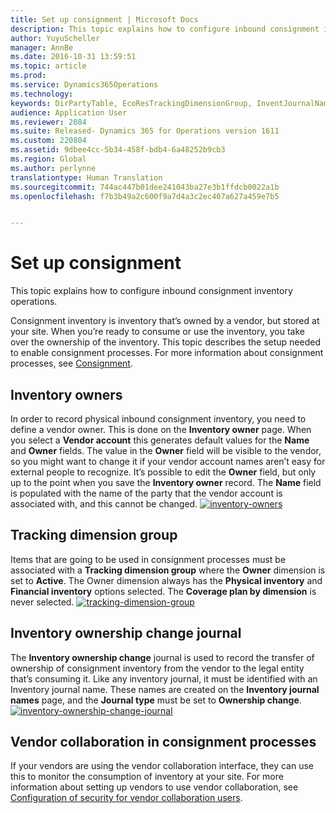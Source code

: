 ```yaml
---
title: Set up consignment | Microsoft Docs
description: This topic explains how to configure inbound consignment inventory operations.
author: YuyuScheller
manager: AnnBe
ms.date: 2016-10-31 13:59:51
ms.topic: article
ms.prod: 
ms.service: Dynamics365Operations
ms.technology: 
keywords: DirPartyTable, EcoResTrackingDimensionGroup, InventJournalName, InventJournalOwnershipChange, InventOwner, InventTableInventoryDimensionGroups, VendTable
audience: Application User
ms.reviewer: 2084
ms.suite: Released- Dynamics 365 for Operations version 1611
ms.custom: 220804
ms.assetid: 9dbee4cc-5b34-458f-bdb4-6a48252b9cb3
ms.region: Global
ms.author: perlynne
translationtype: Human Translation
ms.sourcegitcommit: 744ac447b01dee241043ba27e3b1ffdcb0022a1b
ms.openlocfilehash: f7b3b49a2c600f9a7d4a3c2ec407a627a459e7b5


---
```


# <a name="set-up-consignment"></a>Set up consignment

This topic explains how to configure inbound consignment inventory operations. 

Consignment inventory is inventory that’s owned by a vendor, but stored at your site. When you’re ready to consume or use the inventory, you take over the ownership of the inventory. This topic describes the setup needed to enable consignment processes. For more information about consignment processes, see [Consignment](https://docs.microsoft.com/en-us/dynamics365/operations/manufacturing/inventory-management/consignment).

## <a name="inventory-owners"></a>Inventory owners
In order to record physical inbound consignment inventory, you need to define a vendor owner. This is done on the **Inventory owner** page. When you select a **Vendor account** this generates default values for the **Name** and **Owner** fields. The value in the **Owner** field will be visible to the vendor, so you might want to change it if your vendor account names aren’t easy for external people to recognize. It’s possible to edit the **Owner** field, but only up to the point when you save the **Inventory owner** record. The **Name** field is populated with the name of the party that the vendor account is associated with, and this cannot be changed. [![inventory-owners](./media/inventory-owners.png)](./media/inventory-owners.png)

## <a name="tracking-dimension-group"></a>Tracking dimension group
Items that are going to be used in consignment processes must be associated with a **Tracking dimension group** where the **Owner** dimension is set to **Active**. The Owner dimension always has the **Physical inventory** and **Financial inventory** options selected. The **Coverage plan by dimension** is never selected. [![tracking-dimension-group](./media/tracking-dimension-group.png)](./media/tracking-dimension-group.png)

## <a name="inventory-ownership-change-journal"></a>Inventory ownership change journal
The **Inventory ownership change** journal is used to record the transfer of ownership of consignment inventory from the vendor to the legal entity that’s consuming it. Like any inventory journal, it must be identified with an Inventory journal name. These names are created on the **Inventory journal names** page, and the **Journal type** must be set to **Ownership change**. [![inventory-ownership-change-journal](./media/inventory-ownership-change-journal.png)](./media/inventory-ownership-change-journal.png)

## <a name="vendor-collaboration-in-consignment-processes"></a>Vendor collaboration in consignment processes
If your vendors are using the vendor collaboration interface, they can use this to monitor the consumption of inventory at your site. For more information about setting up vendors to use vendor collaboration, see [Configuration of security for vendor collaboration users](https://docs.microsoft.com/en-us/dynamics365/operations/manufacturing/procurement-sourcing/configuring-security-for-vendor-portal-users).




<!--HONumber=Feb17_HO3-->


